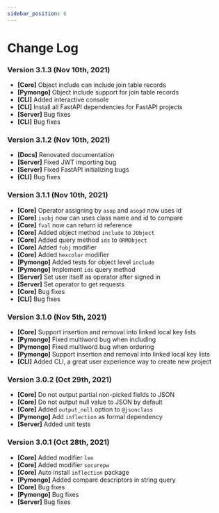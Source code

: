 ```yaml
---
sidebar_position: 6
---
```


# Change Log

### Version 3.1.3 (Nov 10th, 2021)
* **[Core]** Object include can include join table records
* **[Pymongo]** Object include support for join table records
* **[CLI]** Added interactive console
* **[CLI]** Install all FastAPI dependencies for FastAPI projects
* **[Server]** Bug fixes
* **[CLI]** Bug fixes

### Version 3.1.2 (Nov 10th, 2021)
* **[Docs]** Renovated documentation
* **[Server]** Fixed JWT importing bug
* **[Server]** Fixed FastAPI initializing bugs
* **[CLI]** Bug fixes

### Version 3.1.1 (Nov 10th, 2021)
* **[Core]** Operator assigning by `asop` and `asopd` now uses id
* **[Core]** `isobj` now can uses class name and id to compare
* **[Core]** `fval` now can return id reference
* **[Core]** Added object method `include` to `JObject`
* **[Core]** Added query method `ids` to `ORMObject`
* **[Core]** Added `fobj` modifier
* **[Core]** Added `hexcolor` modifier
* **[Pymongo]** Added tests for object level `include`
* **[Pymongo]** Implement `ids` query method
* **[Server]** Set user itself as operator after signed in
* **[Server]** Set operator to get requests
* **[Core]** Bug fixes
* **[CLI]** Bug fixes

### Version 3.1.0 (Nov 5th, 2021)
* **[Core]** Support insertion and removal into linked local key lists
* **[Pymongo]** Fixed multiword bug when including
* **[Pymongo]** Fixed multiword bug when ordering
* **[Pymongo]** Support insertion and removal into linked local key lists
* **[CLI]** Added CLI, a great user experience way to create new project

### Version 3.0.2 (Oct 29th, 2021)
* **[Core]** Do not output partial non-picked fields to JSON
* **[Core]** Do not output null value to JSON by default
* **[Core]** Added `output_null` option to `@jsonclass`
* **[Pymongo]** Add `inflection` as formal dependency
* **[Server]** Added unit tests

### Version 3.0.1 (Oct 28th, 2021)
* **[Core]** Added modifier `len`
* **[Core]** Added modifier `securepw`
* **[Core]** Auto install `inflection` package
* **[Pymongo]** Added compare descriptors in string query
* **[Core]** Bug fixes
* **[Pymongo]** Bug fixes
* **[Server]** Bug fixes
